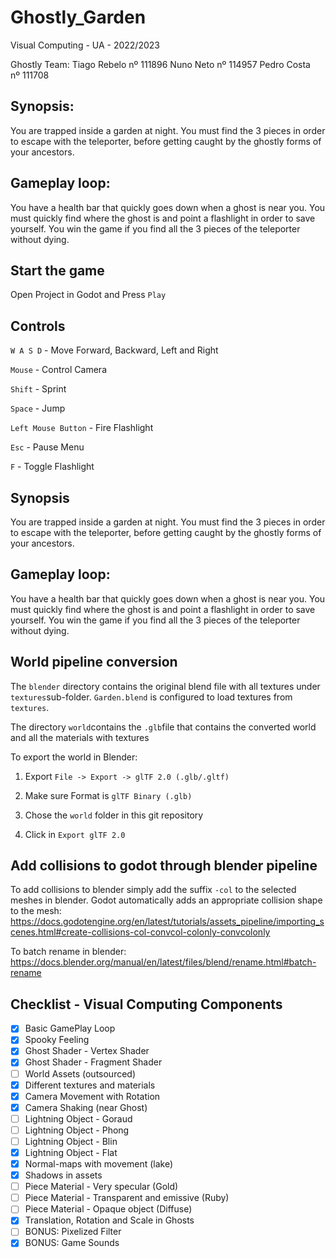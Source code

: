 # Ghostly_Garden
Visual Computing - UA - 2022/2023

Ghostly Team:
Tiago Rebelo nº 111896
Nuno Neto nº 114957
Pedro Costa nº 111708


## Synopsis:
You are trapped inside a garden at night. You must find the 3 pieces in order to escape with the teleporter, before getting caught by the ghostly forms of your ancestors.

## Gameplay loop:
You have a health bar that quickly goes down when a ghost is near you. You must quickly find where the ghost is and point a flashlight in order to save yourself. You win the game if you find all the 3 pieces of the teleporter without dying.

## Start the game

Open Project in Godot and Press `Play`

## Controls

`W A S D` - Move Forward, Backward, Left and Right

`Mouse` - Control Camera

`Shift` - Sprint

`Space` - Jump 

`Left Mouse Button` - Fire Flashlight

`Esc` - Pause Menu

`F` - Toggle Flashlight

## Synopsis
You are trapped inside a garden at night. You must find the 3 pieces in order to escape with the teleporter, before getting caught by the ghostly forms of your ancestors.

## Gameplay loop:
You have a health bar that quickly goes down when a ghost is near you. You must quickly find where the ghost is and point a flashlight in order to save yourself. You win the game if you find all the 3 pieces of the teleporter without dying.

## World pipeline conversion

The `blender` directory contains the original blend file with all textures under `textures`sub-folder. `Garden.blend` is configured to load textures from `textures`.  

The directory `world`contains the `.glb`file that contains the converted world and all the materials with textures

To export the world in Blender:

1. Export `File -> Export -> glTF 2.0 (.glb/.gltf)`

1. Make sure Format is `glTF Binary (.glb)`

1. Chose the `world` folder in this git repository

1. Click in `Export glTF 2.0`

## Add collisions to godot through blender pipeline

To add collisions to blender simply add the suffix `-col` to the selected meshes in blender. Godot automatically adds an appropriate collision shape to the mesh: https://docs.godotengine.org/en/latest/tutorials/assets_pipeline/importing_scenes.html#create-collisions-col-convcol-colonly-convcolonly

To batch rename in blender: https://docs.blender.org/manual/en/latest/files/blend/rename.html#batch-rename

## Checklist - Visual Computing Components
- [x] Basic GamePlay Loop
- [x] Spooky Feeling
- [x] Ghost Shader - Vertex Shader
- [x] Ghost Shader - Fragment Shader
- [ ] World Assets (outsourced)
- [x] Different textures and materials
- [x] Camera Movement with Rotation
- [x] Camera Shaking (near Ghost)
- [ ] Lightning Object - Goraud
- [ ] Lightning Object - Phong
- [ ] Lightning Object - Blin
- [x] Lightning Object - Flat
- [x] Normal-maps with movement (lake)
- [x] Shadows in assets
- [ ] Piece Material - Very specular (Gold)
- [ ] Piece Material - Transparent and emissive (Ruby)
- [ ] Piece Material - Opaque object (Diffuse)
- [x] Translation, Rotation and Scale in Ghosts
- [ ] BONUS: Pixelized Filter
- [x] BONUS: Game Sounds
